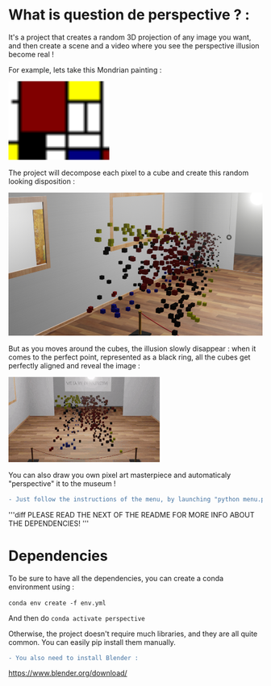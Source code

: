 # What is question de perspective ? :

It's a project that creates a random 3D projection of any image you want, and then create a scene and a video where you
see the perspective illusion become real !

 For example, lets take this Mondrian painting :

<img src="./data/for_readme/mondrian.png" alt="Mondrian" width="200">

The project will decompose each pixel to a cube and create this random looking disposition :

![perspective](./data/for_readme/perspective_mondrian.png)

But as you moves around the cubes, the illusion slowly disappear : when it comes to the perfect point, represented
as a black ring, all the cubes get perfectly aligned and reveal the image :

![gif](./data/for_readme/gif_mondrian.gif)

You can also draw you own pixel art masterpiece and automaticaly "perspective" it to the museum !

```diff
- Just follow the instructions of the menu, by launching "python menu.py"
```


'''diff
PLEASE READ THE NEXT OF THE README FOR MORE INFO ABOUT THE DEPENDENCIES!
'''
# Dependencies
To be sure to have all the dependencies, you can create a conda environment using :

`conda env create -f env.yml`
 
 And then do `conda activate perspective`

Otherwise, the project doesn't require much libraries, and they are all quite common. You can easily pip install them
manually.

```diff
- You also need to install Blender :
```
https://www.blender.org/download/